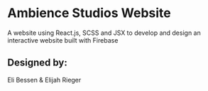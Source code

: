 # Ambience Studios Website
A website using React.js, SCSS and JSX to develop and design an interactive website built with Firebase

## Designed by:
Eli Bessen & Elijah Rieger
